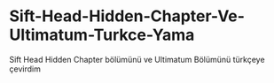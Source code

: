 # Sift-Head-Hidden-Chapter-Ve-Ultimatum-Turkce-Yama
Sift Head Hidden Chapter bölümünü ve Ultimatum Bölümünü türkçeye çevirdim
